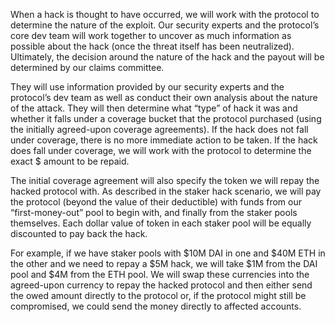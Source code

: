 When a hack is thought to have occurred, we will work with the protocol to determine the nature of the exploit. Our security experts and the protocol’s core dev team will work together to uncover as much information as possible about the hack (once the threat itself has been neutralized). Ultimately, the decision around the nature of the hack and the payout will be determined by our claims committee.

They will use information provided by our security experts and the protocol’s dev team as well as conduct their own analysis about the nature of the attack. They will then determine what “type” of hack it was and whether it falls under a coverage bucket that the protocol purchased (using the initially agreed-upon coverage agreements). If the hack does not fall under coverage, there is no more immediate action to be taken. If the hack does fall under coverage, we will work with the protocol to determine the exact $ amount to be repaid.

The initial coverage agreement will also specify the token we will repay the hacked protocol with. As described in the staker hack scenario, we will pay the protocol (beyond the value of their deductible) with funds from our “first-money-out” pool to begin with, and finally from the staker pools themselves. Each dollar value of token in each staker pool will be equally discounted to pay back the hack.

For example, if we have staker pools with $10M DAI in one and $40M ETH in the other and we need to repay a $5M hack, we will take $1M from the DAI pool and $4M from the ETH pool. We will swap these currencies into the agreed-upon currency to repay the hacked protocol and then either send the owed amount directly to the protocol or, if the protocol might still be compromised, we could send the money directly to affected accounts. 
